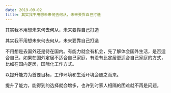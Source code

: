 ```yaml
---
date: 2019-09-02
title: 其实我不用想未来何去何从，未来要靠自己打造
---
```





其实我不用想未来何去何从，未来要靠自己打造

其实我不用想未来何去何从，未来要靠自己打造

不用想是去国外还是待在国内。有能力就会有机会，先了解体会国外生活，是否适合自己，如果在国外定居不适合自己家庭，有没有比定居更适合自己家庭的方式，比如在国内定居，国际化工作方式。

以提升能力为首要目标，工作环境和生活环境会随之而来。

提升了能力，能得到的选择就会增多，也许到时家人相隔的困难就不再是问题。

